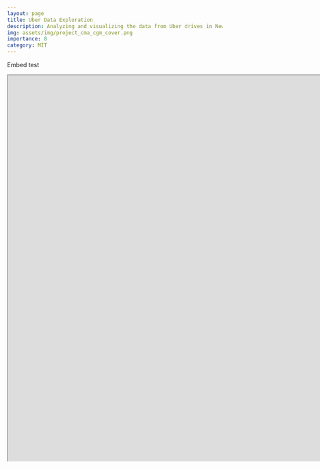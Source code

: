 ```yaml
---
layout: page
title: Uber Data Exploration
description: Analyzing and visualizing the data from Uber drives in New York City.
img: assets/img/project_cma_cgm_cover.png
importance: 8
category: MIT
---
```




Embed test

<iframe src="https://www.maximewolf.com/projects/uber.html" width="1800" height="900"></iframe>

